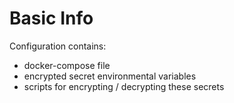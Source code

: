 # Basic Info

Configuration contains:
  - docker-compose file
  - encrypted secret environmental variables
  - scripts for encrypting / decrypting these secrets
